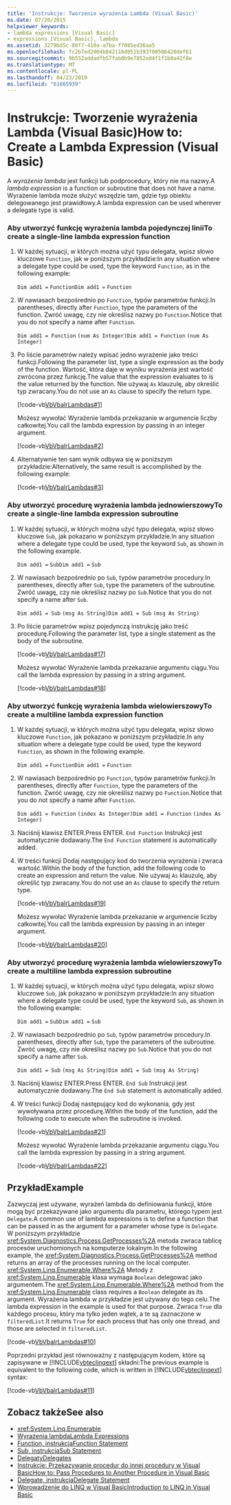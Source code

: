 ```yaml
---
title: 'Instrukcje: Tworzenie wyrażenia Lambda (Visual Basic)'
ms.date: 07/20/2015
helpviewer_keywords:
- lambda expressions [Visual Basic]
- expressions [Visual Basic], lambda
ms.assetid: 3279bd5c-80f7-410a-a7ba-f7085ed36aa5
ms.openlocfilehash: fc2b7ed2004b842116d051b393f00506428def61
ms.sourcegitcommit: 9b552addadfb57fab0b9e7852ed4f1f1b8a42f8e
ms.translationtype: MT
ms.contentlocale: pl-PL
ms.lasthandoff: 04/23/2019
ms.locfileid: "61665939"
---
```

# <a name="how-to-create-a-lambda-expression-visual-basic"></a><span data-ttu-id="b107b-102">Instrukcje: Tworzenie wyrażenia Lambda (Visual Basic)</span><span class="sxs-lookup"><span data-stu-id="b107b-102">How to: Create a Lambda Expression (Visual Basic)</span></span>
<span data-ttu-id="b107b-103">A *wyrażenia lambda* jest funkcji lub podprocedury, który nie ma nazwy.</span><span class="sxs-lookup"><span data-stu-id="b107b-103">A *lambda expression* is a function or subroutine that does not have a name.</span></span> <span data-ttu-id="b107b-104">Wyrażenie lambda może służyć wszędzie tam, gdzie typ obiektu delegowanego jest prawidłowy.</span><span class="sxs-lookup"><span data-stu-id="b107b-104">A lambda expression can be used wherever a delegate type is valid.</span></span>  
  
### <a name="to-create-a-single-line-lambda-expression-function"></a><span data-ttu-id="b107b-105">Aby utworzyć funkcję wyrażenia lambda pojedynczej linii</span><span class="sxs-lookup"><span data-stu-id="b107b-105">To create a single-line lambda expression function</span></span>  
  
1. <span data-ttu-id="b107b-106">W każdej sytuacji, w których można użyć typu delegata, wpisz słowo kluczowe `Function`, jak w poniższym przykładzie:</span><span class="sxs-lookup"><span data-stu-id="b107b-106">In any situation where a delegate type could be used, type the keyword `Function`, as in the following example:</span></span>  
  
     <span data-ttu-id="b107b-107">`Dim add1 =`   `Function`</span><span class="sxs-lookup"><span data-stu-id="b107b-107">`Dim add1 =`   `Function`</span></span>  
  
2. <span data-ttu-id="b107b-108">W nawiasach bezpośrednio po `Function`, typów parametrów funkcji.</span><span class="sxs-lookup"><span data-stu-id="b107b-108">In parentheses, directly after `Function`, type the parameters of the function.</span></span> <span data-ttu-id="b107b-109">Zwróć uwagę, czy nie określisz nazwy po `Function`.</span><span class="sxs-lookup"><span data-stu-id="b107b-109">Notice that you do not specify a name after `Function`.</span></span>  
  
     <span data-ttu-id="b107b-110">`Dim add1 = Function`   `(num As Integer)`</span><span class="sxs-lookup"><span data-stu-id="b107b-110">`Dim add1 = Function`   `(num As Integer)`</span></span>  
  
3. <span data-ttu-id="b107b-111">Po liście parametrów należy wpisać jedno wyrażenie jako treści funkcji.</span><span class="sxs-lookup"><span data-stu-id="b107b-111">Following the parameter list, type a single expression as the body of the function.</span></span> <span data-ttu-id="b107b-112">Wartość, która daje w wyniku wyrażenia jest wartość zwrócona przez funkcję.</span><span class="sxs-lookup"><span data-stu-id="b107b-112">The value that the expression evaluates to is the value returned by the function.</span></span> <span data-ttu-id="b107b-113">Nie używaj `As` klauzulę, aby określić typ zwracany.</span><span class="sxs-lookup"><span data-stu-id="b107b-113">You do not use an `As` clause to specify the return type.</span></span>  
  
     [!code-vb[VbVbalrLambdas#1](~/samples/snippets/visualbasic/VS_Snippets_VBCSharp/VbVbalrLambdas/VB/Class1.vb#1)]  
  
     <span data-ttu-id="b107b-114">Możesz wywołać Wyrażenie lambda przekazanie w argumencie liczby całkowitej.</span><span class="sxs-lookup"><span data-stu-id="b107b-114">You call the lambda expression by passing in an integer argument.</span></span>  
  
     [!code-vb[VbVbalrLambdas#2](~/samples/snippets/visualbasic/VS_Snippets_VBCSharp/VbVbalrLambdas/VB/Class1.vb#2)]  
  
4. <span data-ttu-id="b107b-115">Alternatywnie ten sam wynik odbywa się w poniższym przykładzie:</span><span class="sxs-lookup"><span data-stu-id="b107b-115">Alternatively, the same result is accomplished by the following example:</span></span>  
  
     [!code-vb[VbVbalrLambdas#3](~/samples/snippets/visualbasic/VS_Snippets_VBCSharp/VbVbalrLambdas/VB/Class1.vb#3)]  
  
### <a name="to-create-a-single-line-lambda-expression-subroutine"></a><span data-ttu-id="b107b-116">Aby utworzyć procedurę wyrażenia lambda jednowierszowy</span><span class="sxs-lookup"><span data-stu-id="b107b-116">To create a single-line lambda expression subroutine</span></span>  
  
1. <span data-ttu-id="b107b-117">W każdej sytuacji, w których można użyć typu delegata, wpisz słowo kluczowe `Sub`, jak pokazano w poniższym przykładzie.</span><span class="sxs-lookup"><span data-stu-id="b107b-117">In any situation where a delegate type could be used, type the keyword `Sub`, as shown in the following example.</span></span>  
  
     <span data-ttu-id="b107b-118">`Dim add1 =`   `Sub`</span><span class="sxs-lookup"><span data-stu-id="b107b-118">`Dim add1 =`   `Sub`</span></span>  
  
2. <span data-ttu-id="b107b-119">W nawiasach bezpośrednio po `Sub`, typów parametrów procedury.</span><span class="sxs-lookup"><span data-stu-id="b107b-119">In parentheses, directly after `Sub`, type the parameters of the subroutine.</span></span> <span data-ttu-id="b107b-120">Zwróć uwagę, czy nie określisz nazwy po `Sub`.</span><span class="sxs-lookup"><span data-stu-id="b107b-120">Notice that you do not specify a name after `Sub`.</span></span>  
  
     <span data-ttu-id="b107b-121">`Dim add1 = Sub`   `(msg As String)`</span><span class="sxs-lookup"><span data-stu-id="b107b-121">`Dim add1 = Sub`   `(msg As String)`</span></span>  
  
3. <span data-ttu-id="b107b-122">Po liście parametrów wpisz pojedynczą instrukcję jako treść procedurę.</span><span class="sxs-lookup"><span data-stu-id="b107b-122">Following the parameter list, type a single statement as the body of the subroutine.</span></span>  
  
     [!code-vb[VbVbalrLambdas#17](~/samples/snippets/visualbasic/VS_Snippets_VBCSharp/VbVbalrLambdas/VB/Class1.vb#17)]  
  
     <span data-ttu-id="b107b-123">Możesz wywołać Wyrażenie lambda przekazanie argumentu ciągu.</span><span class="sxs-lookup"><span data-stu-id="b107b-123">You call the lambda expression by passing in a string argument.</span></span>  
  
     [!code-vb[VbVbalrLambdas#18](~/samples/snippets/visualbasic/VS_Snippets_VBCSharp/VbVbalrLambdas/VB/Class1.vb#18)]  
  
### <a name="to-create-a-multiline-lambda-expression-function"></a><span data-ttu-id="b107b-124">Aby utworzyć funkcję wyrażenia lambda wielowierszowy</span><span class="sxs-lookup"><span data-stu-id="b107b-124">To create a multiline lambda expression function</span></span>  
  
1. <span data-ttu-id="b107b-125">W każdej sytuacji, w których można użyć typu delegata, wpisz słowo kluczowe `Function`, jak pokazano w poniższym przykładzie.</span><span class="sxs-lookup"><span data-stu-id="b107b-125">In any situation where a delegate type could be used, type the keyword `Function`, as shown in the following example.</span></span>  
  
     <span data-ttu-id="b107b-126">`Dim add1 =`   `Function`</span><span class="sxs-lookup"><span data-stu-id="b107b-126">`Dim add1 =`   `Function`</span></span>  
  
2. <span data-ttu-id="b107b-127">W nawiasach bezpośrednio po `Function`, typów parametrów funkcji.</span><span class="sxs-lookup"><span data-stu-id="b107b-127">In parentheses, directly after `Function`, type the parameters of the function.</span></span> <span data-ttu-id="b107b-128">Zwróć uwagę, czy nie określisz nazwy po `Function`.</span><span class="sxs-lookup"><span data-stu-id="b107b-128">Notice that you do not specify a name after `Function`.</span></span>  
  
     <span data-ttu-id="b107b-129">`Dim add1 = Function`   `(index As Integer)`</span><span class="sxs-lookup"><span data-stu-id="b107b-129">`Dim add1 = Function`   `(index As Integer)`</span></span>  
  
3. <span data-ttu-id="b107b-130">Naciśnij klawisz ENTER.</span><span class="sxs-lookup"><span data-stu-id="b107b-130">Press ENTER.</span></span> <span data-ttu-id="b107b-131">`End Function` Instrukcji jest automatycznie dodawany.</span><span class="sxs-lookup"><span data-stu-id="b107b-131">The `End Function` statement is automatically added.</span></span>  
  
4. <span data-ttu-id="b107b-132">W treści funkcji Dodaj następujący kod do tworzenia wyrażenia i zwraca wartość.</span><span class="sxs-lookup"><span data-stu-id="b107b-132">Within the body of the function, add the following code to create an expression and return the value.</span></span> <span data-ttu-id="b107b-133">Nie używaj `As` klauzulę, aby określić typ zwracany.</span><span class="sxs-lookup"><span data-stu-id="b107b-133">You do not use an `As` clause to specify the return type.</span></span>  
  
     [!code-vb[VbVbalrLambdas#19](~/samples/snippets/visualbasic/VS_Snippets_VBCSharp/VbVbalrLambdas/VB/Class1.vb#19)]  
  
     <span data-ttu-id="b107b-134">Możesz wywołać Wyrażenie lambda przekazanie w argumencie liczby całkowitej.</span><span class="sxs-lookup"><span data-stu-id="b107b-134">You call the lambda expression by passing in an integer argument.</span></span>  
  
     [!code-vb[VbVbalrLambdas#20](~/samples/snippets/visualbasic/VS_Snippets_VBCSharp/VbVbalrLambdas/VB/Class1.vb#20)]  
  
### <a name="to-create-a-multiline-lambda-expression-subroutine"></a><span data-ttu-id="b107b-135">Aby utworzyć procedurę wyrażenia lambda wielowierszowy</span><span class="sxs-lookup"><span data-stu-id="b107b-135">To create a multiline lambda expression subroutine</span></span>  
  
1. <span data-ttu-id="b107b-136">W każdej sytuacji, w których można użyć typu delegata, wpisz słowo kluczowe `Sub`, jak pokazano w poniższym przykładzie:</span><span class="sxs-lookup"><span data-stu-id="b107b-136">In any situation where a delegate type could be used, type the keyword `Sub`, as shown in the following example:</span></span>  
  
     <span data-ttu-id="b107b-137">`Dim add1 =`   `Sub`</span><span class="sxs-lookup"><span data-stu-id="b107b-137">`Dim add1 =`   `Sub`</span></span>  
  
2. <span data-ttu-id="b107b-138">W nawiasach bezpośrednio po `Sub`, typów parametrów procedury.</span><span class="sxs-lookup"><span data-stu-id="b107b-138">In parentheses, directly after `Sub`, type the parameters of the subroutine.</span></span> <span data-ttu-id="b107b-139">Zwróć uwagę, czy nie określisz nazwy po `Sub`.</span><span class="sxs-lookup"><span data-stu-id="b107b-139">Notice that you do not specify a name after `Sub`.</span></span>  
  
     <span data-ttu-id="b107b-140">`Dim add1 = Sub`  `(msg As String)`</span><span class="sxs-lookup"><span data-stu-id="b107b-140">`Dim add1 = Sub`  `(msg As String)`</span></span>  
  
3. <span data-ttu-id="b107b-141">Naciśnij klawisz ENTER.</span><span class="sxs-lookup"><span data-stu-id="b107b-141">Press ENTER.</span></span> <span data-ttu-id="b107b-142">`End Sub` Instrukcji jest automatycznie dodawany.</span><span class="sxs-lookup"><span data-stu-id="b107b-142">The `End Sub` statement is automatically added.</span></span>  
  
4. <span data-ttu-id="b107b-143">W treści funkcji Dodaj następujący kod do wykonania, gdy jest wywoływana przez procedurę.</span><span class="sxs-lookup"><span data-stu-id="b107b-143">Within the body of the function, add the following code to execute when the subroutine is invoked.</span></span>  
  
     [!code-vb[VbVbalrLambdas#21](~/samples/snippets/visualbasic/VS_Snippets_VBCSharp/VbVbalrLambdas/VB/Class1.vb#21)]  
  
     <span data-ttu-id="b107b-144">Możesz wywołać Wyrażenie lambda przekazanie argumentu ciągu.</span><span class="sxs-lookup"><span data-stu-id="b107b-144">You call the lambda expression by passing in a string argument.</span></span>  
  
     [!code-vb[VbVbalrLambdas#22](~/samples/snippets/visualbasic/VS_Snippets_VBCSharp/VbVbalrLambdas/VB/Class1.vb#22)]  
  
## <a name="example"></a><span data-ttu-id="b107b-145">Przykład</span><span class="sxs-lookup"><span data-stu-id="b107b-145">Example</span></span>  
 <span data-ttu-id="b107b-146">Zazwyczaj jest używane, wyrażeń lambda do definiowania funkcji, które mogą być przekazywane jako argumentu dla parametru, którego typem jest `Delegate`.</span><span class="sxs-lookup"><span data-stu-id="b107b-146">A common use of lambda expressions is to define a function that can be passed in as the argument for a parameter whose type is `Delegate`.</span></span> <span data-ttu-id="b107b-147">W poniższym przykładzie <xref:System.Diagnostics.Process.GetProcesses%2A> metoda zwraca tablicę procesów uruchomionych na komputerze lokalnym.</span><span class="sxs-lookup"><span data-stu-id="b107b-147">In the following example, the <xref:System.Diagnostics.Process.GetProcesses%2A> method returns an array of the processes running on the local computer.</span></span> <span data-ttu-id="b107b-148"><xref:System.Linq.Enumerable.Where%2A> Metody z <xref:System.Linq.Enumerable> klasa wymaga `Boolean` delegować jako argumentem.</span><span class="sxs-lookup"><span data-stu-id="b107b-148">The <xref:System.Linq.Enumerable.Where%2A> method from the <xref:System.Linq.Enumerable> class requires a `Boolean` delegate as its argument.</span></span> <span data-ttu-id="b107b-149">Wyrażenia lambda w przykładzie jest używany do tego celu.</span><span class="sxs-lookup"><span data-stu-id="b107b-149">The lambda expression in the example is used for that purpose.</span></span> <span data-ttu-id="b107b-150">Zwraca `True` dla każdego procesu, który ma tylko jeden wątek, a te są zaznaczone w `filteredList`.</span><span class="sxs-lookup"><span data-stu-id="b107b-150">It returns `True` for each process that has only one thread, and those are selected in `filteredList`.</span></span>  
  
 [!code-vb[VbVbalrLambdas#10](~/samples/snippets/visualbasic/VS_Snippets_VBCSharp/VbVbalrLambdas/VB/Class4.vb#10)]  
  
 <span data-ttu-id="b107b-151">Poprzedni przykład jest równoważny z następującym kodem, które są zapisywane w [!INCLUDE[vbteclinqext](~/includes/vbteclinqext-md.md)] składni:</span><span class="sxs-lookup"><span data-stu-id="b107b-151">The previous example is equivalent to the following code, which is written in [!INCLUDE[vbteclinqext](~/includes/vbteclinqext-md.md)] syntax:</span></span>  
  
 [!code-vb[VbVbalrLambdas#11](~/samples/snippets/visualbasic/VS_Snippets_VBCSharp/VbVbalrLambdas/VB/Class5.vb#11)]  
  
## <a name="see-also"></a><span data-ttu-id="b107b-152">Zobacz także</span><span class="sxs-lookup"><span data-stu-id="b107b-152">See also</span></span>

- <xref:System.Linq.Enumerable>
- [<span data-ttu-id="b107b-153">Wyrażenia lambda</span><span class="sxs-lookup"><span data-stu-id="b107b-153">Lambda Expressions</span></span>](./lambda-expressions.md)
- [<span data-ttu-id="b107b-154">Function, instrukcja</span><span class="sxs-lookup"><span data-stu-id="b107b-154">Function Statement</span></span>](../../../../visual-basic/language-reference/statements/function-statement.md)
- [<span data-ttu-id="b107b-155">Sub, instrukcja</span><span class="sxs-lookup"><span data-stu-id="b107b-155">Sub Statement</span></span>](../../../../visual-basic/language-reference/statements/sub-statement.md)
- [<span data-ttu-id="b107b-156">Delegaty</span><span class="sxs-lookup"><span data-stu-id="b107b-156">Delegates</span></span>](../../../../visual-basic/programming-guide/language-features/delegates/index.md)
- [<span data-ttu-id="b107b-157">Instrukcje: Przekazywanie procedur do innej procedury w Visual Basic</span><span class="sxs-lookup"><span data-stu-id="b107b-157">How to: Pass Procedures to Another Procedure in Visual Basic</span></span>](../../../../visual-basic/programming-guide/language-features/delegates/how-to-pass-procedures-to-another-procedure.md)
- [<span data-ttu-id="b107b-158">Delegate, instrukcja</span><span class="sxs-lookup"><span data-stu-id="b107b-158">Delegate Statement</span></span>](../../../../visual-basic/language-reference/statements/delegate-statement.md)
- [<span data-ttu-id="b107b-159">Wprowadzenie do LINQ w Visual Basic</span><span class="sxs-lookup"><span data-stu-id="b107b-159">Introduction to LINQ in Visual Basic</span></span>](../../../../visual-basic/programming-guide/language-features/linq/introduction-to-linq.md)
